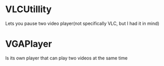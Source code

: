 # VLCUtillity

Lets you pause two video player(not specifically VLC, but I had it in mind)

# VGAPlayer

Is its own player that can play two videos at the same time
